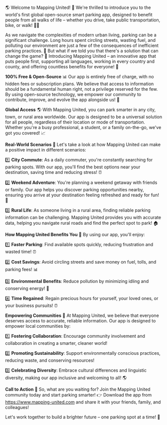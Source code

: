 🌎 Welcome to Mapping United! 🚀 We're thrilled to introduce you to the world's first global open-source smart parking app, designed to benefit people from all walks of life – whether you drive, take public transportation, bike, or walk! 🚗💨

As we navigate the complexities of modern urban living, parking can be a significant challenge. Long hours spent circling streets, wasting fuel, and polluting our environment are just a few of the consequences of inefficient parking practices. 🚧 But what if we told you that there's a solution that can change the game? 🤯 Introducing Mapping United – an innovative app that puts people first, supporting all languages, working in every country and county, and offering countless benefits for everyone! 🌟

**100% Free & Open-Source**
📊 Our app is entirely free of charge, with no hidden fees or subscription plans. We believe that access to information should be a fundamental human right, not a privilege reserved for the few. By using open-source technology, we empower our community to contribute, improve, and evolve the app alongside us! 🤝

**Global Access**
🌎 With Mapping United, you can park smarter in any city, town, or rural area worldwide. Our app is designed to be a universal solution for all people, regardless of their location or mode of transportation. Whether you're a busy professional, a student, or a family on-the-go, we've got you covered! 📈

**Real-World Scenarios**
🌆 Let's take a look at how Mapping United can make a positive impact in different scenarios:

1️⃣ **City Commute**: As a daily commuter, you're constantly searching for parking spots. With our app, you'll find the best options near your destination, saving time and reducing stress! ⏰

2️⃣ **Weekend Adventure**: You're planning a weekend getaway with friends or family. Our app helps you discover parking opportunities nearby, ensuring you arrive at your destination feeling refreshed and ready for fun! 🌳

3️⃣ **Rural Life**: As someone living in a rural area, finding reliable parking information can be challenging. Mapping United provides you with accurate data, helping you navigate rural roads and find the perfect spot to park! 🏠

**How Mapping United Benefits You**
💸 By using our app, you'll enjoy:

1️⃣ **Faster Parking**: Find available spots quickly, reducing frustration and wasted time! ⏰

2️⃣ **Cost Savings**: Avoid circling streets and save money on fuel, tolls, and parking fees! 📊

3️⃣ **Environmental Benefits**: Reduce pollution by minimizing idling and conserving energy! 🌿

4️⃣ **Time Regained**: Regain precious hours for yourself, your loved ones, or your business pursuits! ⏰

**Empowering Communities**
🤝 At Mapping United, we believe that everyone deserves access to accurate, reliable information. Our app is designed to empower local communities by:

1️⃣ **Fostering Collaboration**: Encourage community involvement and collaboration in creating a smarter, cleaner world!

2️⃣ **Promoting Sustainability**: Support environmentally conscious practices, reducing waste, and conserving resources!

3️⃣ **Celebrating Diversity**: Embrace cultural differences and linguistic diversity, making our app inclusive and welcoming to all! 🌎

**Call to Action**
🚀 So, what are you waiting for? Join the Mapping United community today and start parking smarter! 👉 Download the app from https://www.mapping-united.com and share it with your friends, family, and colleagues!

Let's work together to build a brighter future – one parking spot at a time! 💫
